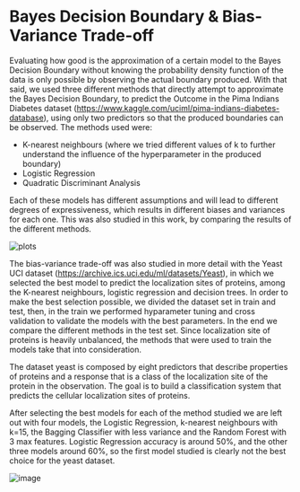 # Bayes Decision Boundary & Bias-Variance Trade-off

Evaluating how good is the approximation of a certain model to the Bayes Decision Boundary without knowing the probability density function of the data is only possible by observing the actual boundary produced. With that said, we used three different methods that directly attempt to approximate the Bayes Decision Boundary, to predict the Outcome in the Pima Indians Diabetes dataset (https://www.kaggle.com/uciml/pima-indians-diabetes-database), using only two predictors so that the produced boundaries can be observed. The methods used were:
<ul>
  <li> K-nearest neighbours (where we tried different values of k to further understand the influence of the hyperparameter in the produced boundary) </li>
  <li> Logistic Regression </li>
  <li> Quadratic Discriminant Analysis </li>
</ul>

Each of these models has different assumptions and will lead to different degrees of expressiveness, which results in different biases and variances for each one. This was also studied in this work, by comparing the results of the different methods.

![plots](https://user-images.githubusercontent.com/13381706/163276904-ca8a65ee-6c41-4aeb-998f-8f64abf8e9f1.png)

The bias-variance trade-off was also studied in more detail with the Yeast UCI dataset (https://archive.ics.uci.edu/ml/datasets/Yeast), in which we selected the best model to predict the localization sites of proteins, among the K-nearest neighbours, logistic regression and decision trees. In order to make the best selection possible, we divided the dataset set in train and test, then, in the train we performed hyparameter tuning and cross validation to validate the models with the best parameters. In the end we compare the different methods in the test set. Since localization site of proteins is heavily unbalanced, the methods that were used to train the models take that into consideration. 

The dataset yeast is composed by eight predictors that describe properties of proteins and a response that is a class of the localization site of the protein in the observation. The goal is to build a classification system that predicts the cellular localization sites of proteins.

After selecting the best models for each of the method studied we are left out with four models, the Logistic Regression, k-nearest neighbours with k=15, the Bagging Classifier with less variance and the Random Forest with 3 max features. Logistic Regression accuracy is around 50%, and the other three models around 60%, so the first model studied is clearly not the best choice for the yeast dataset.

![image](https://user-images.githubusercontent.com/13381706/163277172-625d03ea-52d5-4113-ad32-9fb9788ad18f.png)
